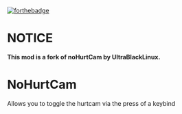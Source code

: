 [![forthebadge](https://forthebadge.com/images/badges/built-with-love.svg)](https://forthebadge.com)


# NOTICE
**This mod is a fork of noHurtCam by UltraBlackLinux.**

# NoHurtCam

Allows you to toggle the hurtcam via the press of a keybind
